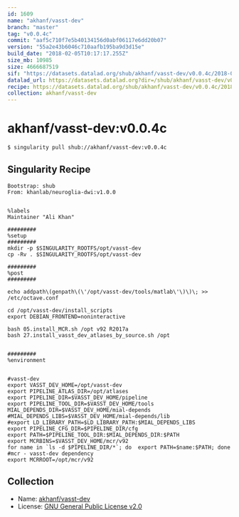 ```yaml
---
id: 1609
name: "akhanf/vasst-dev"
branch: "master"
tag: "v0.0.4c"
commit: "aaf5c710f7e5b40134156d0abf06117e6dd20b07"
version: "55a2e43b6046c710aafb195ba9d3d15e"
build_date: "2018-02-05T10:17:17.255Z"
size_mb: 10985
size: 4666687519
sif: "https://datasets.datalad.org/shub/akhanf/vasst-dev/v0.0.4c/2018-02-05-aaf5c710-55a2e43b/55a2e43b6046c710aafb195ba9d3d15e.simg"
datalad_url: https://datasets.datalad.org?dir=/shub/akhanf/vasst-dev/v0.0.4c/2018-02-05-aaf5c710-55a2e43b/
recipe: https://datasets.datalad.org/shub/akhanf/vasst-dev/v0.0.4c/2018-02-05-aaf5c710-55a2e43b/Singularity
collection: akhanf/vasst-dev
---
```


# akhanf/vasst-dev:v0.0.4c

```bash
$ singularity pull shub://akhanf/vasst-dev:v0.0.4c
```

## Singularity Recipe

```singularity
Bootstrap: shub
From: khanlab/neuroglia-dwi:v1.0.0


%labels
Maintainer "Ali Khan"

#########
%setup
#########
mkdir -p $SINGULARITY_ROOTFS/opt/vasst-dev
cp -Rv . $SINGULARITY_ROOTFS/opt/vasst-dev

#########
%post
#########

echo addpath\(genpath\(\'/opt/vasst-dev/tools/matlab\'\)\)\; >> /etc/octave.conf 

cd /opt/vasst-dev/install_scripts
export DEBIAN_FRONTEND=noninteractive

bash 05.install_MCR.sh /opt v92 R2017a
bash 27.install_vasst_dev_atlases_by_source.sh /opt


#########
%environment


#vasst-dev
export VASST_DEV_HOME=/opt/vasst-dev
export PIPELINE_ATLAS_DIR=/opt/atlases
export PIPELINE_DIR=$VASST_DEV_HOME/pipeline
export PIPELINE_TOOL_DIR=$VASST_DEV_HOME/tools
MIAL_DEPENDS_DIR=$VASST_DEV_HOME/mial-depends
#MIAL_DEPENDS_LIBS=$VASST_DEV_HOME/mial-depends/lib
#export LD_LIBRARY_PATH=$LD_LIBRARY_PATH:$MIAL_DEPENDS_LIBS
export PIPELINE_CFG_DIR=$PIPELINE_DIR/cfg
export PATH=$PIPELINE_TOOL_DIR:$MIAL_DEPENDS_DIR:$PATH
export MCRBINS=$VASST_DEV_HOME/mcr/v92
for name in `ls -d $PIPELINE_DIR/*`; do  export PATH=$name:$PATH; done
#mcr - vasst-dev dependency
export MCRROOT=/opt/mcr/v92
```

## Collection

 - Name: [akhanf/vasst-dev](https://github.com/akhanf/vasst-dev)
 - License: [GNU General Public License v2.0](https://api.github.com/licenses/gpl-2.0)

